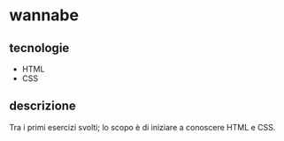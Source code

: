 # wannabe
## tecnologie
* HTML
* CSS
## descrizione
Tra i primi esercizi svolti; lo scopo è di iniziare a conoscere HTML e CSS.
